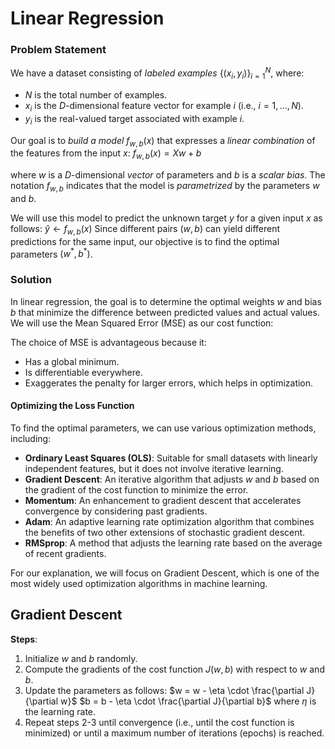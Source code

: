 # Linear Regression

### Problem Statement

We have a dataset consisting of *labeled examples* $\{(x_i, y_i)\}_{i=1}^N$, where:
- $N$ is the total number of examples.
- $x_i$ is the $D$-dimensional feature vector for example $i$ (i.e., $i = 1, \ldots, N$).
- $y_i$ is the real-valued target associated with example $i$.

Our goal is to *build a model* $f_{w,b}(x)$ that expresses a *linear combination* of the features from the input $x$: $f_{w,b}(x) = Xw + b$

where $w$ is a $D$-dimensional *vector* of parameters and $b$ is a *scalar bias*. The notation $f_{w,b}$ indicates that the model is *parametrized* by the parameters $w$ and $b$.

We will use this model to predict the unknown target $y$ for a given input $x$ as follows:
$\hat{y} \leftarrow f_{w,b}(x)$
Since different pairs $(w, b)$ can yield different predictions for the same input, our objective is to find the optimal parameters $(w^{*}, b^{*})$.

### Solution

In linear regression, the goal is to determine the optimal weights $w$ and bias $b$ that minimize the difference between predicted values and actual values. We will use the Mean Squared Error (MSE) as our cost function:


The choice of MSE is advantageous because it:
- Has a global minimum.
- Is differentiable everywhere.
- Exaggerates the penalty for larger errors, which helps in optimization.

#### Optimizing the Loss Function

To find the optimal parameters, we can use various optimization methods, including:

- **Ordinary Least Squares (OLS)**: Suitable for small datasets with linearly independent features, but it does not involve iterative learning.
- **Gradient Descent**: An iterative algorithm that adjusts $w$ and $b$ based on the gradient of the cost function to minimize the error.
- **Momentum**: An enhancement to gradient descent that accelerates convergence by considering past gradients.
- **Adam**: An adaptive learning rate optimization algorithm that combines the benefits of two other extensions of stochastic gradient descent.
- **RMSprop**: A method that adjusts the learning rate based on the average of recent gradients.

For our explanation, we will focus on Gradient Descent, which is one of the most widely used optimization algorithms in machine learning.

## Gradient Descent

**Steps**:
1. Initialize $w$ and $b$ randomly.
2. Compute the gradients of the cost function $J(w, b)$ with respect to $w$ and $b$.
3. Update the parameters as follows:
   $w = w - \eta \cdot \frac{\partial J}{\partial w}$
   $b = b - \eta \cdot \frac{\partial J}{\partial b}$
   where $\eta$ is the learning rate.
4. Repeat steps 2-3 until convergence (i.e., until the cost function is minimized) or until a maximum number of iterations (epochs) is reached.

